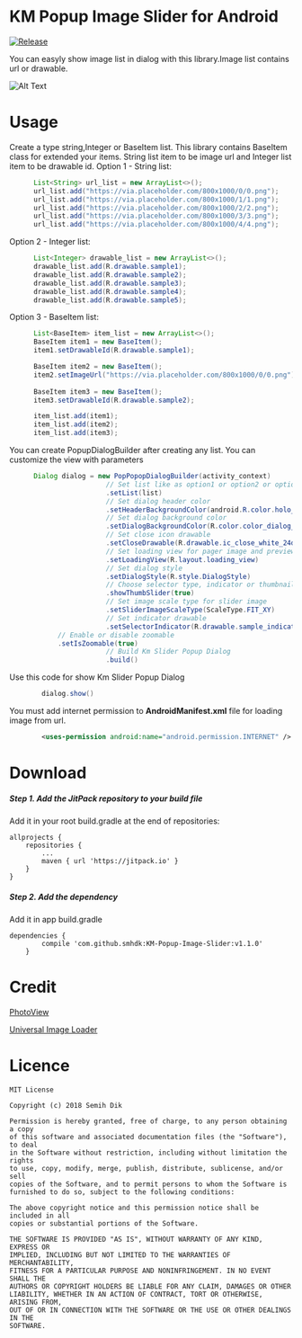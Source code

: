 KM Popup Image Slider for Android
=============
[![Release](https://jitpack.io/v/smhdk/KM-Popup-Image-Slider.svg)](https://jitpack.io/#smhdk/KM-Popup-Image-Slider "![Release](https://jitpack.io/v/smhdk/KM-Popup-Image-Slider.svg)")

You can easyly show image list in dialog with this library.Image list contains url or drawable.  

![Alt Text](https://media.giphy.com/media/4QEGw3pIuzNDD5HP08/giphy.gif)

# Usage

Create a type string,Integer or BaseItem list. This library contains BaseItem class for extended your items.
String list item to be image url and Integer list item to be drawable id.
Option 1 - String list: 
```java
      List<String> url_list = new ArrayList<>();
      url_list.add("https://via.placeholder.com/800x1000/0/0.png");
      url_list.add("https://via.placeholder.com/800x1000/1/1.png");
      url_list.add("https://via.placeholder.com/800x1000/2/2.png");
      url_list.add("https://via.placeholder.com/800x1000/3/3.png");
      url_list.add("https://via.placeholder.com/800x1000/4/4.png");
```

Option 2 - Integer list: 
```java
      List<Integer> drawable_list = new ArrayList<>();
      drawable_list.add(R.drawable.sample1);
      drawable_list.add(R.drawable.sample2);
      drawable_list.add(R.drawable.sample3);
      drawable_list.add(R.drawable.sample4);
      drawable_list.add(R.drawable.sample5);
```

Option 3 - BaseItem list: 
```java
      List<BaseItem> item_list = new ArrayList<>();
      BaseItem item1 = new BaseItem();
      item1.setDrawableId(R.drawable.sample1);

      BaseItem item2 = new BaseItem();
      item2.setImageUrl("https://via.placeholder.com/800x1000/0/0.png");
      
      BaseItem item3 = new BaseItem();
      item3.setDrawableId(R.drawable.sample2);

      item_list.add(item1);
      item_list.add(item2);
      item_list.add(item3);
```
You can create PopupDialogBuilder after creating any list. You can customize the view with parameters

```java
      Dialog dialog = new PopPopopDialogBuilder(activity_context)
                        // Set list like as option1 or option2 or option3
                        .setList(list)
                        // Set dialog header color
                        .setHeaderBackgroundColor(android.R.color.holo_blue_light)
                        // Set dialog background color
                        .setDialogBackgroundColor(R.color.color_dialog_bg)
                        // Set close icon drawable
                        .setCloseDrawable(R.drawable.ic_close_white_24dp)
                        // Set loading view for pager image and preview image
                        .setLoadingView(R.layout.loading_view)
                        // Set dialog style
                        .setDialogStyle(R.style.DialogStyle)
                        // Choose selector type, indicator or thumbnail 
                        .showThumbSlider(true)
                        // Set image scale type for slider image
                        .setSliderImageScaleType(ScaleType.FIT_XY)
                        // Set indicator drawable
                        .setSelectorIndicator(R.drawable.sample_indicator_selector)
			// Enable or disable zoomable
			.setIsZoomable(true)
                        // Build Km Slider Popup Dialog
                        .build()
```
Use this code for show Km Slider Popup Dialog
```java
        dialog.show()
```
You must add internet permission to **AndroidManifest.xml** file for loading image from url.
```xml
    	<uses-permission android:name="android.permission.INTERNET" />
```


# Download

##### Step 1. Add the JitPack repository to your build file
Add it in your root build.gradle at the end of repositories:

	allprojects {
		repositories {
			...
			maven { url 'https://jitpack.io' }
		}
	}
##### Step 2. Add the dependency
Add it in app build.gradle
```
dependencies {
	    compile 'com.github.smhdk:KM-Popup-Image-Slider:v1.1.0'
	}
```

# Credit
[PhotoView](https://github.com/chrisbanes/PhotoView)

[Universal Image Loader](https://github.com/nostra13/Android-Universal-Image-Loader)

# Licence

	MIT License

	Copyright (c) 2018 Semih Dik

	Permission is hereby granted, free of charge, to any person obtaining a copy
	of this software and associated documentation files (the "Software"), to deal
	in the Software without restriction, including without limitation the rights
	to use, copy, modify, merge, publish, distribute, sublicense, and/or sell
	copies of the Software, and to permit persons to whom the Software is
	furnished to do so, subject to the following conditions:

	The above copyright notice and this permission notice shall be included in all
	copies or substantial portions of the Software.

	THE SOFTWARE IS PROVIDED "AS IS", WITHOUT WARRANTY OF ANY KIND, EXPRESS OR
	IMPLIED, INCLUDING BUT NOT LIMITED TO THE WARRANTIES OF MERCHANTABILITY,
	FITNESS FOR A PARTICULAR PURPOSE AND NONINFRINGEMENT. IN NO EVENT SHALL THE
	AUTHORS OR COPYRIGHT HOLDERS BE LIABLE FOR ANY CLAIM, DAMAGES OR OTHER
	LIABILITY, WHETHER IN AN ACTION OF CONTRACT, TORT OR OTHERWISE, ARISING FROM,
	OUT OF OR IN CONNECTION WITH THE SOFTWARE OR THE USE OR OTHER DEALINGS IN THE
	SOFTWARE.
